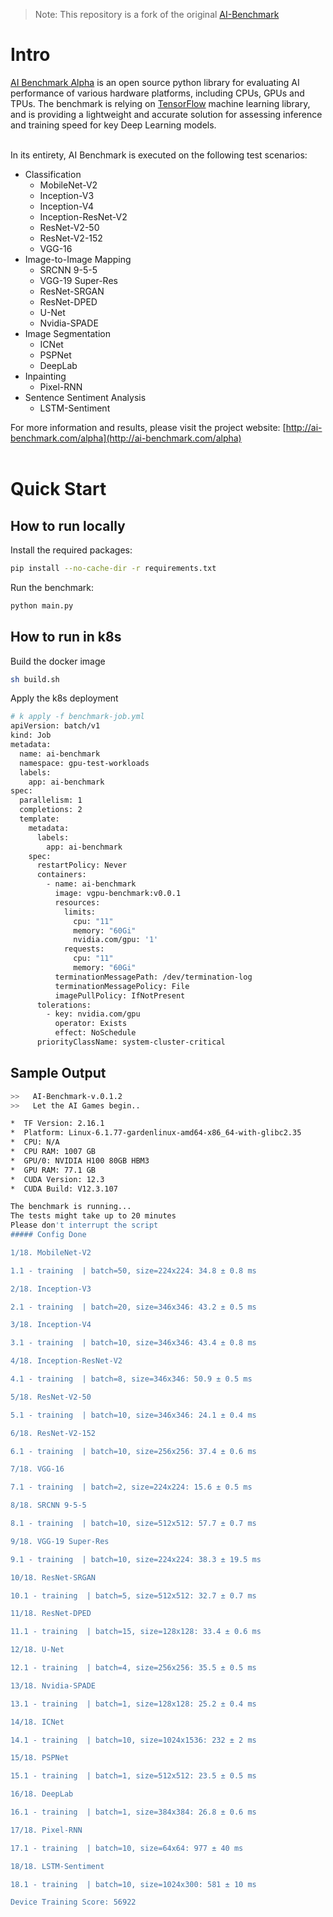 >Note: This repository is a fork of the original [AI-Benchmark](https://github.com/houseofai/ai-benchmark)

# Intro

[AI Benchmark Alpha](http://ai-benchmark.com/alpha) is an open source python library for evaluating AI performance of various hardware platforms, including CPUs, GPUs and TPUs. The benchmark is relying on [TensorFlow](https://www.tensorflow.org) machine learning library, and is providing a lightweight and accurate solution for assessing inference and training speed for key Deep Learning models.</br></br>

In its entirety, AI Benchmark is executed on the following test scenarios:

- Classification
  - MobileNet-V2
  - Inception-V3
  - Inception-V4
  - Inception-ResNet-V2
  - ResNet-V2-50
  - ResNet-V2-152
  - VGG-16
- Image-to-Image Mapping
  - SRCNN 9-5-5
  - VGG-19 Super-Res
  - ResNet-SRGAN
  - ResNet-DPED
  - U-Net
  - Nvidia-SPADE
- Image Segmentation
  - ICNet
  - PSPNet
  - DeepLab
- Inpainting
  - Pixel-RNN
- Sentence Sentiment Analysis
  - LSTM-Sentiment

For more information and results, please visit the project website: [http://ai-benchmark.com/alpha](http://ai-benchmark.com/alpha)</br></br>

# Quick Start

## How to run locally

Install the required packages:

```bash
pip install --no-cache-dir -r requirements.txt
```

Run the benchmark:

```bash
python main.py
```

## How to run in k8s

Build the docker image

```bash
sh build.sh
```

Apply the k8s deployment

```bash
# k apply -f benchmark-job.yml
apiVersion: batch/v1
kind: Job
metadata:
  name: ai-benchmark
  namespace: gpu-test-workloads
  labels:
    app: ai-benchmark
spec:
  parallelism: 1
  completions: 2
  template:
    metadata:
      labels:
        app: ai-benchmark
    spec:
      restartPolicy: Never
      containers:
        - name: ai-benchmark
          image: vgpu-benchmark:v0.0.1
          resources:
            limits:
              cpu: "11"
              memory: "60Gi"
              nvidia.com/gpu: '1'
            requests:
              cpu: "11"
              memory: "60Gi"
          terminationMessagePath: /dev/termination-log
          terminationMessagePolicy: File
          imagePullPolicy: IfNotPresent
      tolerations:
        - key: nvidia.com/gpu
          operator: Exists
          effect: NoSchedule
      priorityClassName: system-cluster-critical
```

## Sample Output

```bash
>>   AI-Benchmark-v.0.1.2   
>>   Let the AI Games begin..

*  TF Version: 2.16.1
*  Platform: Linux-6.1.77-gardenlinux-amd64-x86_64-with-glibc2.35
*  CPU: N/A
*  CPU RAM: 1007 GB
*  GPU/0: NVIDIA H100 80GB HBM3
*  GPU RAM: 77.1 GB
*  CUDA Version: 12.3
*  CUDA Build: V12.3.107

The benchmark is running...
The tests might take up to 20 minutes
Please don't interrupt the script
##### Config Done

1/18. MobileNet-V2

1.1 - training  | batch=50, size=224x224: 34.8 ± 0.8 ms

2/18. Inception-V3

2.1 - training  | batch=20, size=346x346: 43.2 ± 0.5 ms

3/18. Inception-V4

3.1 - training  | batch=10, size=346x346: 43.4 ± 0.8 ms

4/18. Inception-ResNet-V2

4.1 - training  | batch=8, size=346x346: 50.9 ± 0.5 ms

5/18. ResNet-V2-50

5.1 - training  | batch=10, size=346x346: 24.1 ± 0.4 ms

6/18. ResNet-V2-152

6.1 - training  | batch=10, size=256x256: 37.4 ± 0.6 ms

7/18. VGG-16

7.1 - training  | batch=2, size=224x224: 15.6 ± 0.5 ms

8/18. SRCNN 9-5-5

8.1 - training  | batch=10, size=512x512: 57.7 ± 0.7 ms

9/18. VGG-19 Super-Res

9.1 - training  | batch=10, size=224x224: 38.3 ± 19.5 ms

10/18. ResNet-SRGAN

10.1 - training  | batch=5, size=512x512: 32.7 ± 0.7 ms

11/18. ResNet-DPED

11.1 - training  | batch=15, size=128x128: 33.4 ± 0.6 ms

12/18. U-Net

12.1 - training  | batch=4, size=256x256: 35.5 ± 0.5 ms

13/18. Nvidia-SPADE

13.1 - training  | batch=1, size=128x128: 25.2 ± 0.4 ms

14/18. ICNet

14.1 - training  | batch=10, size=1024x1536: 232 ± 2 ms

15/18. PSPNet

15.1 - training  | batch=1, size=512x512: 23.5 ± 0.5 ms

16/18. DeepLab

16.1 - training  | batch=1, size=384x384: 26.8 ± 0.6 ms

17/18. Pixel-RNN

17.1 - training  | batch=10, size=64x64: 977 ± 40 ms

18/18. LSTM-Sentiment

18.1 - training  | batch=10, size=1024x300: 581 ± 10 ms

Device Training Score: 56922
```

